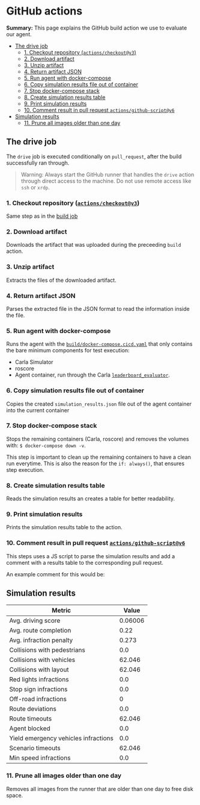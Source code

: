 # GitHub actions

**Summary:** This page explains the GitHub build action we use to evaluate our agent.

- [The drive job](#the-drive-job)
  - [1. Checkout repository (`actions/checkout@v3`)](#1-checkout-repository-actionscheckoutv3)
  - [2. Download artifact](#2-download-artifact)
  - [3. Unzip artifact](#3-unzip-artifact)
  - [4. Return artifact JSON](#4-return-artifact-json)
  - [5. Run agent with docker-compose](#5-run-agent-with-docker-compose)
  - [6. Copy simulation results file out of container](#6-copy-simulation-results-file-out-of-container)
  - [7. Stop docker-compose stack](#7-stop-docker-compose-stack)
  - [8. Create simulation results table](#8-create-simulation-results-table)
  - [9. Print simulation results](#9-print-simulation-results)
  - [10. Comment result in pull request `actions/github-script@v6`](#10-comment-result-in-pull-request-actionsgithub-scriptv6)
- [Simulation results](#simulation-results)
  - [11. Prune all images older than one day](#11-prune-all-images-older-than-one-day)

## The drive job

The `drive` job is executed conditionally on `pull_request`, after the build successfully ran through.

> Warning: Always start the GitHub runner that handles the `drive` action through direct access to the machine. Do not use remote access like `ssh` or `xrdp`.

### 1. Checkout repository ([`actions/checkout@v3`](https://github.com/actions/checkout))

Same step as in the [build job](#1-checkout-repository--actionscheckoutv3-)

### 2. Download artifact

Downloads the artifact that was uploaded during the preceeding `build` action.

### 3. Unzip artifact

Extracts the files of the downloaded artifact.

### 4. Return artifact JSON

Parses the extracted file in the JSON format to read the information inside the file.

### 5. Run agent with docker-compose

Runs the agent with the [`build/docker-compose.cicd.yaml`](../../build/docker-compose.cicd.yaml) that only contains the
bare minimum components for test execution:

- Carla Simulator
- roscore
- Agent container, run through the
  Carla [`leaderboard_evaluator`](https://github.com/carla-simulator/leaderboard/blob/leaderboard-2.0/leaderboard/leaderboard_evaluator.py).

### 6. Copy simulation results file out of container

Copies the created `simulation_results.json` file out of the agent container into the current container

### 7. Stop docker-compose stack

Stops the remaining containers (Carla, roscore) and removes the volumes with:
`$ docker-compose down -v`.

This step is important to clean up the remaining containers to have a clean run everytime. This is also the reason for
the `if: always()`, that ensures step execution.

### 8. Create simulation results table

Reads the simulation results an creates a table for better readability.

### 9. Print simulation results

Prints the simulation results table to the action.

### 10. Comment result in pull request [`actions/github-script@v6`](https://github.com/marketplace/actions/github-script)

This steps uses a JS script to parse the simulation results and add a comment with a results table to the corresponding
pull request.

An example comment for this would be:

## Simulation results

| Metric                               | Value   |
|--------------------------------------|---------|
| Avg. driving score                   | 0.06006 |
| Avg. route completion                | 0.22    |
| Avg. infraction penalty              | 0.273   |
| Collisions with pedestrians          | 0.0     |
| Collisions with vehicles             | 62.046  |
| Collisions with layout               | 62.046  |
| Red lights infractions               | 0.0     |
| Stop sign infractions                | 0.0     |
| Off-road infractions                 | 0       |
| Route deviations                     | 0.0     |
| Route timeouts                       | 62.046  |
| Agent blocked                        | 0.0     |
| Yield emergency vehicles infractions | 0.0     |
| Scenario timeouts                    | 62.046  |
| Min speed infractions                | 0.0     |

### 11. Prune all images older than one day

Removes all images from the runner that are older than one day to free disk space.
